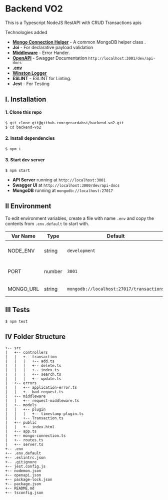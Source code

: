 # Backend VO2
This is a Typescript NodeJS RestAPI with CRUD Transactions apis

Technologies added
* **[Mongo Connection Helper](https://github.com/gerardabsi/backend-vo2/blob/master/src/mongo-connection.ts)** - A common MongoDB helper class .
* **Joi** - For declarative payload validation
* **[Middleware](https://github.com/gerardabsi/backend-vo2/blob/master/src/middleware/request-middleware.ts)** - Error Hander.
* **[OpenAPI](https://github.com/gerardabsi/backend-vo2/blob/master/openapi.json)** - Swagger Documentation `http://localhost:3001/dev/api-docs`
* **[.env](#environment)**
* **[Winston Logger](#logging)**
* **ESLINT** - ESLINT for Linting.
* **Jest** - For Testing

## I. Installation
#### 1. Clone this repo

```
$ git clone git@github.com:gerardabsi/backend-vo2.git
$ cd backend-vo2
```

#### 2. Install dependencies

```
$ npm i
```

#### 3. Start dev server

```
$ npm start
```
* **API Server** running at `http://localhost:3001`
* **Swagger UI** at `http://localhost:3000/dev/api-docs`
* **MongoDB** running at `mongodb://localhost:27017`

## II Environment
To edit environment variables, create a file with name `.env` and copy the contents from `.env.default` to start with.

| Var Name  | Type  | Default | Description  |
|---|---|---|---|
| NODE_ENV  | string  | `development` |API runtime environment. eg: `staging`  |
|  PORT | number  | `3001` | Port to run the API server on |
|  MONGO_URL | string  | `mongodb://localhost:27017/transactions` | URL for MongoDB |

## III Tests
```
$ npm test
```

## IV Folder Structure

```
+-- src
|   +-- controllers
|   |   +-- transaction
|   |   |   +-- add.ts
|   |   |   +-- delete.ts
|   |   |   +-- index.ts
|   |   |   +-- search.ts
|   |   |   +-- update.ts
|   +-- errors
|   |   +-- application-error.ts
|   |   +-- bad-request.ts
|   +-- middleware
|   |   +-- request-middleware.ts
|   +-- models
|   |   +-- plugin
|   |   |   +-- timestamp-plugin.ts
|   |   +-- Transaction.ts
|   +-- public
|   |   +-- index.html
|   +-- app.ts
|   +-- mongo-connection.ts
|   +-- routes.ts
|   +-- server.ts
+-- .env
+-- .env.default
+-- .eslintrc.json
+-- .gitignore
+-- jest.config.js
+-- nodemon.json
+-- openapi.json
+-- package-lock.json
+-- package.json
+-- README.md
+-- tsconfig.json
```

